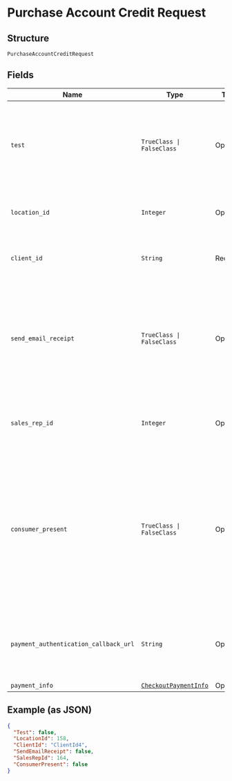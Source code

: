 
# Purchase Account Credit Request

## Structure

`PurchaseAccountCreditRequest`

## Fields

| Name | Type | Tags | Description |
|  --- | --- | --- | --- |
| `test` | `TrueClass \| FalseClass` | Optional | When `true`, allows you to test the request without affecting the database.<br>When `false`, the request is carried out and the database is affected. |
| `location_id` | `Integer` | Optional | The ID of the location where the account credit is being sold. |
| `client_id` | `String` | Required | The ID of the location where the account credit is being sold. |
| `send_email_receipt` | `TrueClass \| FalseClass` | Optional | When `true`, indicates that a purchase receipt email should be sent to the purchasing client, if all settings are correctly configured.<br /><br>When `false`, no email is sent to the purchaser. |
| `sales_rep_id` | `Integer` | Optional | The ID of the staff member to be marked as the sales rep for this account credit sale. |
| `consumer_present` | `TrueClass \| FalseClass` | Optional | When `true`, indicates that the consumer is present or otherwise able to successfully negotiate an SCA challenge.<br>It is not a good idea to have this always be false as that could very likely lead to a bank declining all transactions for the merchant. Defaults to false.<br>Default: **false** |
| `payment_authentication_callback_url` | `String` | Optional | The URL consumer is redirected to if the bank requests SCA. This field is only needed if ConsumerPresent is true. |
| `payment_info` | [`CheckoutPaymentInfo`](../../doc/models/checkout-payment-info.md) | Optional | - |

## Example (as JSON)

```json
{
  "Test": false,
  "LocationId": 158,
  "ClientId": "ClientId4",
  "SendEmailReceipt": false,
  "SalesRepId": 164,
  "ConsumerPresent": false
}
```

